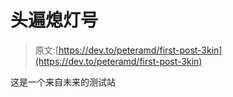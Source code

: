# 头遍熄灯号

> 原文:[https://dev.to/peteramd/first-post-3kin](https://dev.to/peteramd/first-post-3kin)

这是一个来自未来的测试站